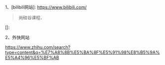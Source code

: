 1、[bilibili网站]: https://www.bilibili.com/

> ​      尚硅谷课程、
>



[]: 



2、外快网站

https://www.zhihu.com/search?type=content&q=%E7%A8%8B%E5%BA%8F%E5%91%98%E8%B5%9A%E5%A4%96%E5%BF%AB

